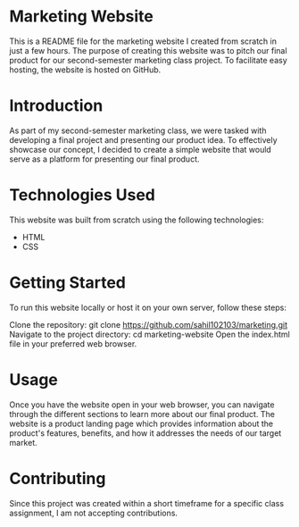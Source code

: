 # Marketing Website
This is a README file for the marketing website I created from scratch in just a few hours. The purpose of creating this website was to pitch our final product for our second-semester marketing class project. To facilitate easy hosting, the website is hosted on GitHub.

# Introduction
As part of my second-semester marketing class, we were tasked with developing a final project and presenting our product idea. To effectively showcase our concept, I decided to create a simple website that would serve as a platform for presenting our final product.

# Technologies Used
This website was built from scratch using the following technologies:

- HTML
- CSS

# Getting Started
To run this website locally or host it on your own server, follow these steps:

Clone the repository: git clone https://github.com/sahil102103/marketing.git
Navigate to the project directory: cd marketing-website
Open the index.html file in your preferred web browser.

# Usage
Once you have the website open in your web browser, you can navigate through the different sections to learn more about our final product. The website is a product landing page which provides information about the product's features, benefits, and how it addresses the needs of our target market.

# Contributing
Since this project was created within a short timeframe for a specific class assignment, I am not accepting contributions.
